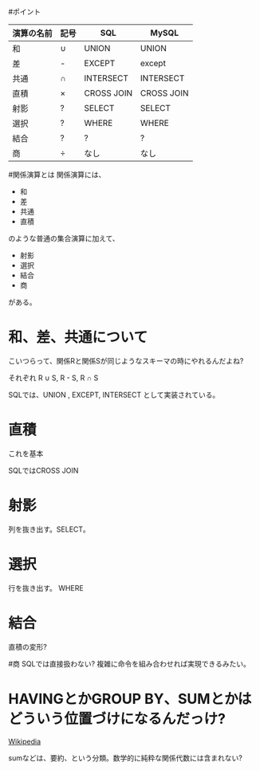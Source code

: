#ポイント

|演算の名前| 記号 | SQL | MySQL|
|---|---|---|---|
|和 | ∪ | UNION | UNION |
|差| - | EXCEPT | except|
|共通| ∩ | INTERSECT | INTERSECT|
|直積|× | CROSS JOIN | CROSS JOIN |
|射影|?| SELECT | SELECT |
|選択| ? | WHERE | WHERE |
| 結合 |?  | ?| ? |
|商 | ÷ | なし | なし |

#関係演算とは
関係演算には、

- 和
- 差
- 共通
- 直積

のような普通の集合演算に加えて、

- 射影
- 選択
- 結合
- 商

がある。

# 和、差、共通について
こいつらって、関係Rと関係Sが同じようなスキーマの時にやれるんだよね?

それぞれ R ∪ S, R - S, R ∩ S

SQLでは、UNION , EXCEPT, INTERSECT
として実装されている。


# 直積
これを基本

SQLではCROSS JOIN

# 射影
列を抜き出す。SELECT。

# 選択
行を抜き出す。 WHERE

# 結合
直積の変形?

#商
SQLでは直接扱わない?
複雑に命令を組み合わせれば実現できるみたい。

# HAVINGとかGROUP BY、SUMとかはどういう位置づけになるんだっけ?
[Wikipedia](http://ja.wikipedia.org/wiki/%E9%96%A2%E4%BF%82%E4%BB%A3%E6%95%B0_(%E9%96%A2%E4%BF%82%E3%83%A2%E3%83%87%E3%83%AB)#.E5.BF.9C.E7.94.A8.E7.9A.84.E3.81.AA.E6.BC.94.E7.AE.97.E5.AD.90)

sumなどは、要約、という分類。数学的に純粋な関係代数には含まれない?
